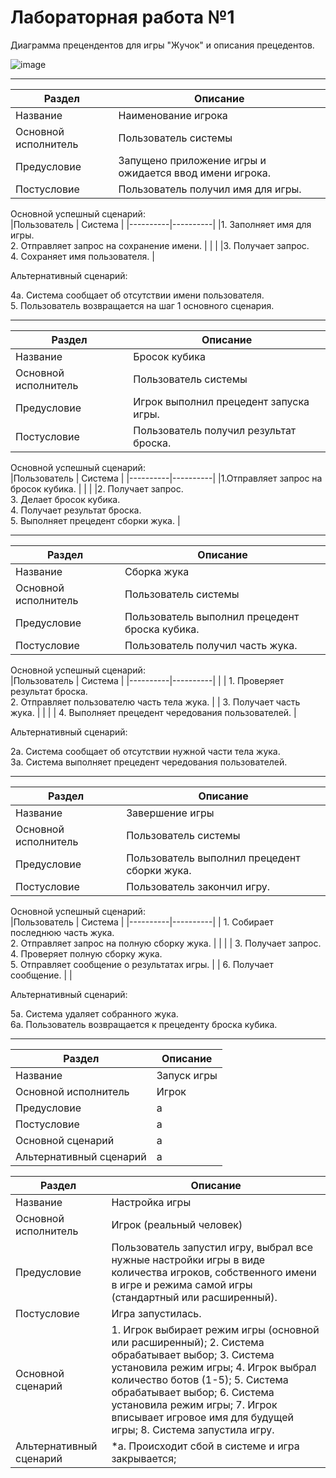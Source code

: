 # Лабораторная работа №1
Диаграмма прецендентов для игры "Жучок" и описания прецедентов.

![image](https://github.com/BREUCHT27/rtippo/assets/119112204/cc7edb0e-7775-4456-9ed0-57a8b8b6de40)



---

| Раздел | Описание | 
|----------|----------|
|Название    | Наименование игрока   | 
|Основной исполнитель   |	Пользователь системы   |
|Предусловие   |	Запущено приложение игры и ожидается ввод имени игрока.  |
|Постусловие   |	Пользователь получил имя для игры.   |

Основной успешный сценарий:   
|Пользователь    | Система   | 
|----------|----------|
|1. Заполняет имя для игры. <br> 2. Отправляет запрос на сохранение имени.   |   | 
|   |3. Получает запрос. <br> 4. Сохраняет имя пользователя.   |

Альтернативный сценарий:

4а. Система сообщает об отсутствии имени пользователя. <br>
5. Пользователь возвращается на шаг 1 основного сценария.

---

| Раздел | Описание | 
|----------|----------|
| Название    | Бросок кубика   | 
|Основной исполнитель   |	Пользователь системы   |	
|Предусловие   | Игрок выполнил прецедент запуска игры.   |
|Постусловие   |	Пользователь получил результат броска.   |

Основной успешный сценарий:   
|Пользователь    | Система   | 
|----------|----------|
|1.Отправляет запрос на бросок кубика.  |   | 
|   |2. Получает запрос. <br> 3. Делает бросок кубика.  <br> 4. Получает результат броска. <br> 5. Выполняет прецедент сборки жука. |

---

| Раздел | Описание | 
|----------|----------|
| Название    | Сборка жука   | 
|Основной исполнитель   |	Пользователь системы   |
|Предусловие   |	Пользователь выполнил прецедент броска кубика.    |
|Постусловие   |	Пользователь получил часть жука.    |

Основной успешный сценарий:   
|Пользователь    | Система   | 
|----------|----------|
|  | 1. Проверяет результат броска. <br> 2. Отправляет пользователю часть тела жука.   | 
| 3. Получает часть жука.  |   |
| | 4. Выполняет прецедент чередования пользователей. |

Альтернативный сценарий:

2а. Система сообщает об отсутствии нужной части тела жука. <br>
3а. Система выполняет прецедент чередования пользователей.

---

| Раздел | Описание | 
|----------|----------|
| Название    | Завершение игры   |  
|Основной исполнитель   |	Пользователь системы   |
|Предусловие   |	Пользователь выполнил прецедент сборки жука.   |
|Постусловие   |	Пользователь закончил игру.   |

Основной успешный сценарий:   
|Пользователь    | Система   | 
|----------|----------|
| 1. Собирает последнюю часть жука. <br> 2. Отправляет запрос на полную сборку жука.  |    | 
|   | 3. Получает запрос. <br> 4. Проверяет полную сборку жука. <br> 5. Отправляет сообщение о результатах игры. |
| 6. Получает сообщение. |  |

Альтернативный сценарий:

5а. Система удаляет собранного жука. <br>
6а. Пользователь возвращается к прецеденту броска кубика.  

---

| Раздел | Описание | 
|----------|----------|
| Название    | Запуск игры   | 
|Основной исполнитель   |	Игрок   |
|Предусловие   |	а   |
|Постусловие   |	а   |
|Основной сценарий   | а   |
|Альтернативный сценарий   |	а   |





| Раздел | Описание | 
|----------|----------|
| Название    | Настройка игры   | 
|Основной исполнитель   |	Игрок (реальный человек)   |
|Предусловие   |	Пользователь запустил игру, выбрал все нужные настройки игры в виде количества игроков, собственного имени в игре и режима самой игры (стандартный или расширенный).   |
|Постусловие   |	Игра запустилась.   |
|Основной сценарий   | 1. Игрок выбирает режим игры (основной или расширенный); 2. Система обрабатывает выбор; 3. Система установила режим игры; 4. Игрок выбрал количество ботов (1-5); 5. Система обрабатывает выбор; 6. Система установила режим игры; 7. Игрок вписывает игровое имя для будущей игры; 8. Система запустила игру. |
|Альтернативный сценарий   |	*а. Происходит сбой в системе и игра закрывается;   |
